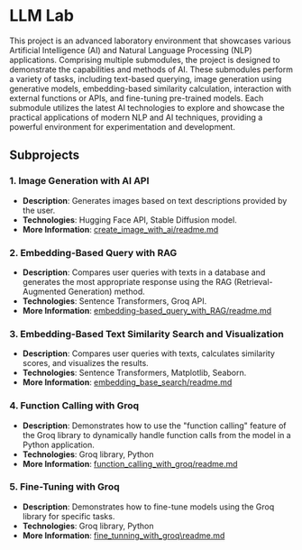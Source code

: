 # LLM Lab

This project is an advanced laboratory environment that showcases various Artificial Intelligence (AI) and Natural Language Processing (NLP) applications. Comprising multiple submodules, the project is designed to demonstrate the capabilities and methods of AI. These submodules perform a variety of tasks, including text-based querying, image generation using generative models, embedding-based similarity calculation, interaction with external functions or APIs, and fine-tuning pre-trained models. Each submodule utilizes the latest AI technologies to explore and showcase the practical applications of modern NLP and AI techniques, providing a powerful environment for experimentation and development.

## Subprojects

### 1. **Image Generation with AI API**
- **Description**: Generates images based on text descriptions provided by the user.
- **Technologies**: Hugging Face API, Stable Diffusion model.
- **More Information**: [create_image_with_ai/readme.md](./create_image_with_ai/readme.md)

### 2. **Embedding-Based Query with RAG**
- **Description**: Compares user queries with texts in a database and generates the most appropriate response using the RAG (Retrieval-Augmented Generation) method.
- **Technologies**: Sentence Transformers, Groq API.
- **More Information**: [embedding-based_query_with_RAG/readme.md](./embedding-based_query_with_RAG/readme.md)

### 3. **Embedding-Based Text Similarity Search and Visualization**
- **Description**: Compares user queries with texts, calculates similarity scores, and visualizes the results.
- **Technologies**: Sentence Transformers, Matplotlib, Seaborn.
- **More Information**: [embedding_base_search/readme.md](./embedding_base_search/readme.md)

### 4. **Function Calling with Groq**
- **Description**: Demonstrates how to use the "function calling" feature of the Groq library to dynamically handle function calls from the model in a Python application.
- **Technologies**: Groq library, Python
- **More Information**: [function_calling_with_groq/readme.md](./function_calling_with_groq/readme.md)

### 5. **Fine-Tuning with Groq**
- **Description**: Demonstrates how to fine-tune models using the Groq library for specific tasks.
- **Technologies**: Groq library, Python
- **More Information**: [fine_tunning_with_groq\readme.md](./fine_tunning_with_groq\readme.md)
